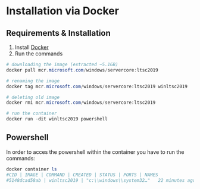 # Installation via Docker

## Requirements & Installation
1. Install [Docker](https://docs.docker.com/get-docker/)
2. Run the commands 

```powershell
# downloading the image (extracted ~5.1GB)
docker pull mcr.microsoft.com/windows/servercore:ltsc2019

# renaming the image
docker tag mcr.microsoft.com/windows/servercore:ltsc2019 winltsc2019

# deleting old image
docker rmi mcr.microsoft.com/windows/servercore:ltsc2019

# run the container
docker run -dit winltsc2019 powershell
```

## Powershell

In order to acces the powershell within the container you have to run the commands:

```powershell
docker container ls
#CID | IMAGE | COMMAND | CREATED | STATUS | PORTS | NAMES
#5148dcad58ab | winltsc2019 | "c:\\windows\\system32…"   22 minutes ago      Up 22 minutes lucid_roentgen

```
